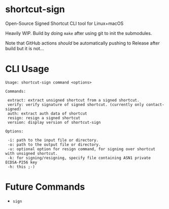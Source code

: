 # shortcut-sign
 Open-Source Signed Shortcut CLI tool for Linux+macOS

Heavily WIP. Build by doing `make` after using git to init the submodules.

Note that GitHub actions *should* be automatically pushing to Release after build but it is not...

# CLI Usage
```
Usage: shortcut-sign command <options>

Commands:

 extract: extract unsigned shortcut from a signed shortcut.
 verify: verify signature of signed shortcut. (currently only contact-signed)
 auth: extract auth data of shortcut
 resign: resign a signed shortcut
 version: display version of shortcut-sign

Options:

 -i: path to the input file or directory.
 -o: path to the output file or directory.
 -u: optional option for resign command, for signing over shortcut with unsigned shortcut.
 -k: for signing/resigning, specify file containing ASN1 private ECDSA-P256 key
 -h: this ;-)

```

# Future Commands

- `sign`
